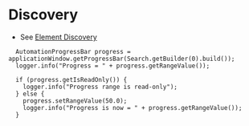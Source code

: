 # Discovery 
* See [Element Discovery](element-discovery.md)

```
  AutomationProgressBar progress = applicationWindow.getProgressBar(Search.getBuilder(0).build());
  logger.info("Progress = " + progress.getRangeValue());

  if (progress.getIsReadOnly()) {
    logger.info("Progress range is read-only");
  } else {
    progress.setRangeValue(50.0);
    logger.info("Progress is now = " + progress.getRangeValue());
  }
```